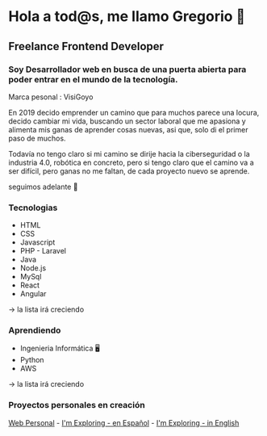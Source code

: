 # Hola a tod@s, me llamo Gregorio 🤙
## Freelance Frontend Developer

### Soy Desarrollador web en busca de una puerta abierta para poder entrar en el mundo de la tecnología.

Marca pesonal : VisiGoyo

En 2019 decido emprender un camino que para muchos parece una locura, decido cambiar mi vida, buscando un sector laboral que me apasiona y alimenta mis ganas de aprender cosas nuevas, asi que, solo di el primer paso de muchos.

Todavía no tengo claro si mi camino se dirije hacia la ciberseguridad o la industria 4.0, robótica en concreto, pero si tengo claro que el camino va a ser difícil, pero ganas no me faltan, de cada proyecto nuevo se aprende. 

seguimos adelante 🦾

### **Tecnologias**

* HTML
* CSS
* Javascript
* PHP - Laravel
* Java
* Node.js
* MySql
* React
* Angular

-> la lista irá creciendo 

### **Aprendiendo**

* Ingenieria Informática 🖥
* Python 
* AWS

-> la lista irá creciendo 

### Proyectos personales en creación

[Web Personal]() - 
 [I'm Exploring - en Español](https://imexploring.es/) -
 [I'm Exploring - in English](https://imexploring.com/)
 
<!---
gvisiedo/gvisiedo is a ✨ special ✨ repository because its `README.md` (this file) appears on your GitHub profile.
You can click the Preview link to take a look at your changes.
--->

